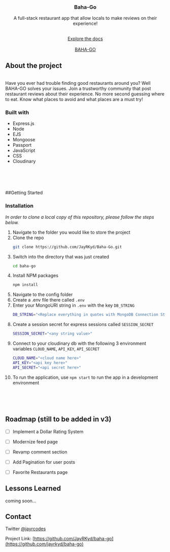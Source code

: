 <div align="center">
  <h3>Baha-Go</h3>
  <p>A full-stack restaurant app that allow locals to make reviews on their experience!</p>
  <br/>
  <a href="https://github.com/JayRKyd/Baha-Go">Explore the docs</a>
  <br/>
  <br/>
  <a href="https://baha-go.cyclic.app/">BAHA-GO</a>
</div>



## About the project
<div align="center">
  </div>
  <br/>
  Have you ever had trouble finding good restaurants around you? Well BAHA-GO solves your issues. Join a trustworthy community that post restaurant reviews about their experience. No more second guessing where to eat. Know what places to avoid and what places are a must try!
  
  ### Built with
  - Express.js
  - Node
  - EJS
  - Mongoose
  - Passport
  - JavaScript
  - CSS
  - Cloudinary

<br/>
<br/>
<br/>
<br/>
##Getting Started

### Installation
_In order to clone a local copy of this repository, please follow the steps below._

1. Navigate to the folder you would like to store the project
2. Clone the repo
   ```sh
   git clone https://github.com/JayRKyd/Baha-Go.git
   ```
3. Switch into the directory that was just created
    ```sh
    cd baha-go
    ```
4. Install NPM packages
   ```sh
   npm install
   ```
5. Navigate to the config folder
6. Create a .env file there called `.env`
7. Enter your MongoURI string in `.env` with the key `DB_STRING`
   ```sh
   DB_STRING="<Replace everything in quotes with MongoDB Connection String>"
   ```
8. Create a session secret for express sessions called `SESSION_SECRET`
    ```sh
    SESSION_SECRET="<any string value>"
    ```
9. Connect to your cloudinary db with the following 3 environment variables `CLOUD_NAME`, `API_KEY`, `API_SECRET`
    ```sh
    CLOUD_NAME="<cloud name here>"
    API_KEY="<api key here>"
    API_SECRET="<api secret here>"
    ```
10. To run the application, use `npm start` to run the app in a development environment


<br/>
<br/>
<br/>

## Roadmap (still to be added in v3)

- [ ] Implement a Dollar Rating System
- [ ] Modernize feed page
- [ ] Revamp comment section
- [ ] Add Pagination for user posts
- [ ] Favorite Restaurants page


## Lessons Learned

coming soon...


## Contact

Twitter [@jayrcodes](https://twitter.com/jarycodes)

Project Link: [https://github.com/JayRKyd/baha-go](https://github.com/jayrkyd/baha-go)
    

  
